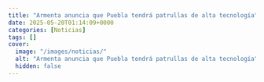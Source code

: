 ```yaml
---
title: "Armenta anuncia que Puebla tendrá patrullas de alta tecnología"
date: 2025-05-20T01:14:09+0000
categories: [Noticias]
tags: []
cover:
  image: "/images/noticias/"
  alt: "Armenta anuncia que Puebla tendrá patrullas de alta tecnología"
  hidden: false
---
```




